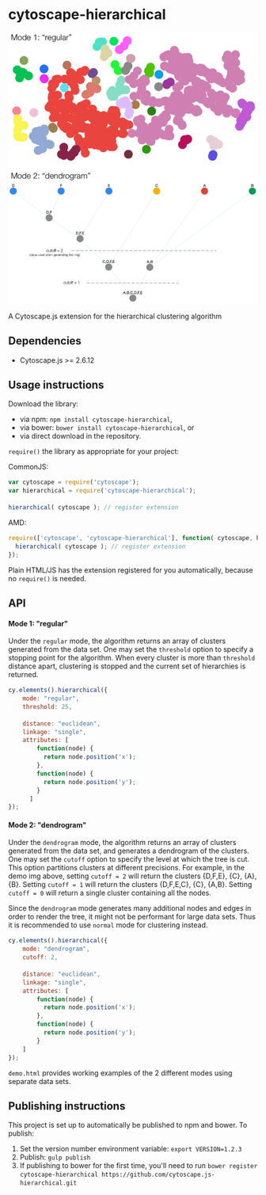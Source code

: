 cytoscape-hierarchical
================================================================================

![Screenshot of clusters returned from hierarchical clustering algorithm](./demo-img.png?raw=true "Screenshot of clusters returned from hierarchical clustering algorithm")

A Cytoscape.js extension for the hierarchical clustering algorithm


## Dependencies

 * Cytoscape.js >= 2.6.12


## Usage instructions

Download the library:
 * via npm: `npm install cytoscape-hierarchical`,
 * via bower: `bower install cytoscape-hierarchical`, or
 * via direct download in the repository.

`require()` the library as appropriate for your project:

CommonJS:
```js
var cytoscape = require('cytoscape');
var hierarchical = require('cytoscape-hierarchical');

hierarchical( cytoscape ); // register extension
```

AMD:
```js
require(['cytoscape', 'cytoscape-hierarchical'], function( cytoscape, hierarchical ){
  hierarchical( cytoscape ); // register extension
});
```

Plain HTML/JS has the extension registered for you automatically, because no `require()` is needed.


## API

#### Mode 1: "regular"
Under the ```regular``` mode, the algorithm returns an array of clusters generated from the data set.
One may set the ```threshold``` option to specify a stopping point for the algorithm.
When every cluster is more than ```threshold``` distance apart, clustering is stopped and the current set of hierarchies is returned.

```js
cy.elements().hierarchical({
    mode: "regular",
    threshold: 25,

    distance: "euclidean",
    linkage: "single",
    attributes: [
        function(node) {
          return node.position('x');
        },
        function(node) {
          return node.position('y');
        }
      ]
});
```

#### Mode 2: "dendrogram"
Under the ```dendrogram``` mode, the algorithm returns an array of clusters generated from the data set, and generates a dendrogram of the clusters.
One may set the ```cutoff``` option to specify the level at which the tree is cut. This option partitions clusters at different precisions.
For example, in the demo img above, setting ```cutoff = 2``` will return the clusters {D,F,E}, {C}, {A}, {B}. Setting ```cutoff = 1``` will return the clusters {D,F,E,C}, {C}, {A,B}. Setting ```cutoff = 0``` will return a single cluster containing all the nodes.

Since the ```dendrogram``` mode generates many additional nodes and edges in order to render the tree, it might not be performant for large data sets. Thus it is recommended to use ```normal``` mode for clustering instead.

```js
cy.elements().hierarchical({
    mode: "dendrogram",
    cutoff: 2,

    distance: "euclidean",
    linkage: "single",
    attributes: [
        function(node) {
          return node.position('x');
        },
        function(node) {
          return node.position('y');
        }
    ]
});
```

```demo.html``` provides working examples of the 2 different modes using separate data sets.


## Publishing instructions

This project is set up to automatically be published to npm and bower.  To publish:

1. Set the version number environment variable: `export VERSION=1.2.3`
1. Publish: `gulp publish`
1. If publishing to bower for the first time, you'll need to run `bower register cytoscape-hierarchical https://github.com/cytoscape.js-hierarchical.git`
